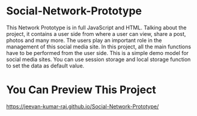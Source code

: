 # Social-Network-Prototype

This Network Prototype is in full JavaScript and HTML. Talking about the project, it contains a user side from where a user can view, share a post, photos and many more. The users play an important role in the management of this social media site. In this project, all the main functions have to be performed from the user side. This is a simple demo model for social media sites. You can use session storage and local storage function to set the data as default value.

# You Can Preview This Project
https://jeevan-kumar-raj.github.io/Social-Network-Prototype/
